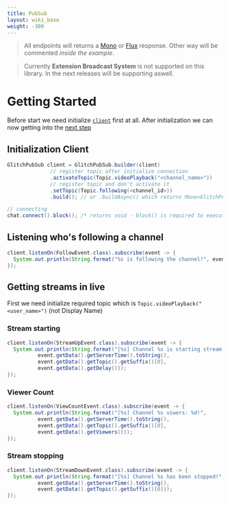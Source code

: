 ```yaml
---
title: PubSub
layout: wiki_base
weight: -300
---
```


<blockquote class="alert alert-info" role="alert">
All endpoints will returns a <a href="https://projectreactor.io/docs/core/release/reference/#mono">Mono</a> or <a href="https://projectreactor.io/docs/core/release/reference/#flux">Flux</a> response. Other way will be commented <i>inside the example</i>.
</blockquote>

<blockquote class="alert alert-danger" role="alert">
Currently <b class="alert-link">Extension Broadcast System</b> is not supported on this library. In the next releases will be supporting aswell.
</blockquote>

# Getting Started

Before start we need initialize [`client`](../client) first at all. After initialization we can now getting into the [next step](#initialize-message-intereface-api)

## Initialization Client

```java
GlitchPubSub client = GlitchPubSub.builder(client)
              // register topic after initialize connection
              .activateTopic(Topic.videoPlayback("<channel_name>"))
              // register topic and don't activate it
              .setTopic(Topic.following(<channel_id>))
              .build(); // or .buildAsync() which returns Mono<GlitchPubSub>

// connecting
chat.connect().block(); /* returns void - block() is required to execute connections */
```

## Listening who's following a channel

```java
client.listenOn(FollowEvent.class).subscribe(event -> {
  System.out.println(String.format("%s is following the channel!", event.getData().getUsername()));
});
```

## Getting streams in live

First we need initialize required topic which is `Topic.videoPlayback​("<user_name>")` (not Display Name)

### Stream starting

```java
client.listenOn(StreamUpEvent.class).subscribe(event -> {
  System.out.println(String.format("[%s] Channel %s is starting stream with delay: %d!",
          event.getData().getServerTime().toString(),
          event.getData().getTopic().getSuffix()[0],
          event.getData().getDelay()));
});
```

### Viewer Count

```java
client.listenOn(ViewCountEvent.class).subscribe(event -> {
  System.out.println(String.format("[%s] Channel %s viwers: %d!",
          event.getData().getServerTime().toString(),
          event.getData().getTopic().getSuffix()[0],
          event.getData().getViewers()));
});
```

### Stream stopping

```java
client.listenOn(StreamDownEvent.class).subscribe(event -> {
  System.out.println(String.format("[%s] Channel %s has been stopped!",
          event.getData().getServerTime().toString(),
          event.getData().getTopic().getSuffix()[0]));
});
```